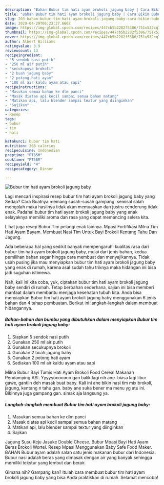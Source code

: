 ```yaml
---
description: "Bahan Bubur tim hati ayam brokoli jagung baby | Cara Bikin Bubur tim hati ayam brokoli jagung baby Yang Sedap"
title: "Bahan Bubur tim hati ayam brokoli jagung baby | Cara Bikin Bubur tim hati ayam brokoli jagung baby Yang Sedap"
slug: 203-bahan-bubur-tim-hati-ayam-brokoli-jagung-baby-cara-bikin-bubur-tim-hati-ayam-brokoli-jagung-baby-yang-sedap
date: 2020-04-29T06:23:27.660Z
image: https://img-global.cpcdn.com/recipes/447cb5b2282f5386/751x532cq70/bubur-tim-hati-ayam-brokoli-jagung-baby-foto-resep-utama.jpg
thumbnail: https://img-global.cpcdn.com/recipes/447cb5b2282f5386/751x532cq70/bubur-tim-hati-ayam-brokoli-jagung-baby-foto-resep-utama.jpg
cover: https://img-global.cpcdn.com/recipes/447cb5b2282f5386/751x532cq70/bubur-tim-hati-ayam-brokoli-jagung-baby-foto-resep-utama.jpg
author: Albert Williams
ratingvalue: 3.9
reviewcount: 13
recipeingredient:
- "5 sendok nasi putih"
- "250 ml air putih"
- "secukupnya brokoli"
- "2 buah jagung baby"
- "2 potong hati ayam"
- "100 ml air kaldu ayam atau sapi"
recipeinstructions:
- "Masukan semua bahan ke dlm panci"
- "Masak diatas api kecil sampai semua bahan matang"
- "Matikan api, lalu blender sampai textur yang diinginkan"
- "Sajikan"
categories:
- Resep
tags:
- bubur
- tim
- hati

katakunci: bubur tim hati 
nutrition: 268 calories
recipecuisine: Indonesian
preptime: "PT35M"
cooktime: "PT58M"
recipeyield: "4"
recipecategory: Dinner

---
```



![Bubur tim hati ayam brokoli jagung baby](https://img-global.cpcdn.com/recipes/447cb5b2282f5386/751x532cq70/bubur-tim-hati-ayam-brokoli-jagung-baby-foto-resep-utama.jpg)

Lagi mencari inspirasi resep bubur tim hati ayam brokoli jagung baby yang Sedap? Cara Buatnya memang susah-susah gampang. semisal salah mengolah maka hasilnya tidak akan memuaskan dan justru cenderung tidak enak. Padahal bubur tim hati ayam brokoli jagung baby yang enak selayaknya memiliki aroma dan rasa yang dapat memancing selera kita.

Lihat juga resep Bubur Tim pelangi enak lainnya. Mpasi Fortifikasi Milna Tim Hati Ayam Bayam. Membuat Nasi Tim Untuk Bayi Brokoli Kentang Tahu Dan Jagung.

Ada beberapa hal yang sedikit banyak mempengaruhi kualitas rasa dari bubur tim hati ayam brokoli jagung baby, mulai dari jenis bahan, kedua pemilihan bahan segar hingga cara membuat dan menyajikannya. Tidak usah pusing jika mau menyiapkan bubur tim hati ayam brokoli jagung baby yang enak di rumah, karena asal sudah tahu triknya maka hidangan ini bisa jadi suguhan istimewa.


Nah, kali ini kita coba, yuk, ciptakan bubur tim hati ayam brokoli jagung baby sendiri di rumah. Tetap berbahan sederhana, sajian ini bisa memberi manfaat dalam membantu menjaga kesehatan tubuh kita. Anda bisa menyiapkan Bubur tim hati ayam brokoli jagung baby menggunakan 6 jenis bahan dan 4 tahap pembuatan. Berikut ini langkah-langkah dalam membuat hidangannya.

<!--inarticleads1-->

##### Bahan-bahan dan bumbu yang dibutuhkan dalam menyiapkan Bubur tim hati ayam brokoli jagung baby:

1. Siapkan 5 sendok nasi putih
1. Gunakan 250 ml air putih
1. Gunakan secukupnya brokoli
1. Gunakan 2 buah jagung baby
1. Gunakan 2 potong hati ayam
1. Sediakan 100 ml air kaldu ayam atau sapi


Milna Bubur Bayi Tumis Hati Ayam Brokoli Food Cereal Makanan Pendamping ASI. Yyyyyooooooo gan balik lagi nih ane. biasa lagi libur gawe, gantiin deh masak buat baby. Kali ini ane bikin nasi tim mix brokoli, jagung, kentang n tahu gan. baby ane suka bener ma menu yg atu ini. Bikinnya juga gampang gan. simak aja langsung ya. 

<!--inarticleads2-->

##### Langkah-langkah membuat Bubur tim hati ayam brokoli jagung baby:

1. Masukan semua bahan ke dlm panci
1. Masak diatas api kecil sampai semua bahan matang
1. Matikan api, lalu blender sampai textur yang diinginkan
1. Sajikan


Jagung Susu Keju Jasuke Double Cheese. Bubur Mpasi Bayi Hati Ayam Beras Brokoli Wortel. Resep Mpasi Menggunakan Baby Safe Food Maker. BAHAN  Bubur ayam adalah salah satu jenis makanan bubur dari Indonesia. Bubur nasi adalah beras yang dimasak dengan air yang banyak sehingga memiliki tekstur yang lembut dan berair. 

Gimana nih? Gampang kan? Itulah cara membuat bubur tim hati ayam brokoli jagung baby yang bisa Anda praktikkan di rumah. Selamat mencoba!

